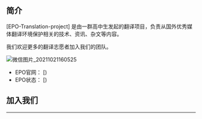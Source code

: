 简介
-------------------------------

[EPO-Translation-project] 是由一群高中生发起的翻译项目，负责从国外优秀媒体翻译环境保护相关的技术、资讯、杂文等内容。

我们欢迎更多的翻译志愿者加入我们的团队。

![微信图片_20211021160525](https://user-images.githubusercontent.com/92914311/138236863-53abec0a-e4ac-45a4-bceb-fc04b05e1124.jpg)

- EPO官网： [)
- EPO状态： [)

加入我们
-------------------------------


---------------------
